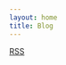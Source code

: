 ```yaml
---
layout: home
title: Blog
---
```

<link rel="shortcut icon" type="image/x-icon" href="/favicon.ico">


<a rel="me" href="https://mstdn.mx/@jpz"></a>
<a rel="me" href="https://zettafounder.github.io/feed.xml">RSS</a>